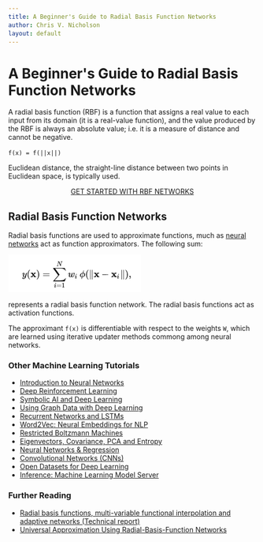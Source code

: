 ```yaml
---
title: A Beginner's Guide to Radial Basis Function Networks
author: Chris V. Nicholson
layout: default
---
```


# A Beginner's Guide to Radial Basis Function Networks

A radial basis function (RBF) is a function that assigns a real value to each input from its domain (it is a real-value function), and the value produced by the RBF is always an absolute value; i.e. it is a measure of distance and cannot be negative. 

`f(x) = f(||x||)`

Euclidean distance, the straight-line distance between two points in Euclidean space, is typically used. 

<p align="center">
<a href="https://docs.skymind.ai/docs/welcome" type="button" class="btn btn-lg btn-success" onClick="ga('send', 'event', ‘quickstart', 'click');">GET STARTED WITH RBF NETWORKS</a>
</p>

## Radial Basis Function Networks

Radial basis functions are used to approximate functions, much as [neural networks](./neuralnet-overview) act as function approximators. The following sum:

![Alt text](./img/RBF-Network.png)

represents a radial basis function network. The radial basis functions act as activation functions. 

The approximant `f(x)` is differentiable with respect to the weights `W`, which are learned using iterative updater methods commong among neural networks.

### <a name="beginner">Other Machine Learning Tutorials</a>

* [Introduction to Neural Networks](./neuralnet-overview)
* [Deep Reinforcement Learning](./deepreinforcementlearning)
* [Symbolic AI and Deep Learning](./symbolicreasoning)
* [Using Graph Data with Deep Learning](./graphdata)
* [Recurrent Networks and LSTMs](./lstm)
* [Word2Vec: Neural Embeddings for NLP](./word2vec)
* [Restricted Boltzmann Machines](./restrictedboltzmannmachine)
* [Eigenvectors, Covariance, PCA and Entropy](./eigenvector)
* [Neural Networks & Regression](./logistic-regression)
* [Convolutional Networks (CNNs)](./convolutionalnets)
* [Open Datasets for Deep Learning](./opendata)
* [Inference: Machine Learning Model Server](./modelserver)

### Further Reading

* [Radial basis functions, multi-variable functional interpolation and adaptive networks (Technical report)](http://www.dtic.mil/cgi-bin/GetTRDoc?AD=ADA196234)
* [Universal Approximation Using Radial-Basis-Function Networks](http://www.mitpressjournals.org/doi/abs/10.1162/neco.1991.3.2.246)
